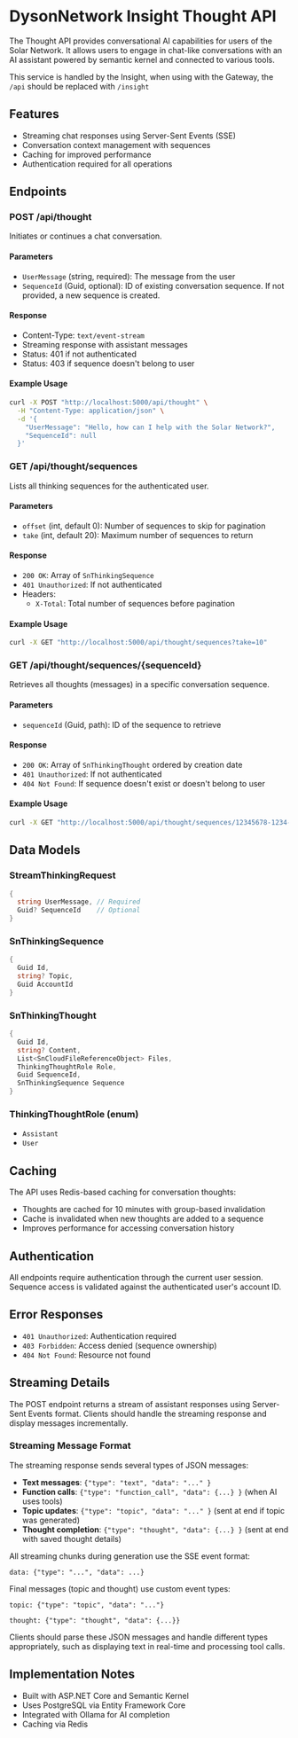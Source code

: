 # DysonNetwork Insight Thought API

The Thought API provides conversational AI capabilities for users of the Solar Network. It allows users to engage in chat-like conversations with an AI assistant powered by semantic kernel and connected to various tools.

This service is handled by the Insight, when using with the Gateway, the `/api` should be replaced with `/insight`

## Features

- Streaming chat responses using Server-Sent Events (SSE)
- Conversation context management with sequences
- Caching for improved performance
- Authentication required for all operations

## Endpoints

### POST /api/thought

Initiates or continues a chat conversation.

#### Parameters
- `UserMessage` (string, required): The message from the user
- `SequenceId` (Guid, optional): ID of existing conversation sequence. If not provided, a new sequence is created.

#### Response
- Content-Type: `text/event-stream`
- Streaming response with assistant messages
- Status: 401 if not authenticated
- Status: 403 if sequence doesn't belong to user

#### Example Usage
```bash
curl -X POST "http://localhost:5000/api/thought" \
  -H "Content-Type: application/json" \
  -d '{
    "UserMessage": "Hello, how can I help with the Solar Network?",
    "SequenceId": null
  }'
```

### GET /api/thought/sequences

Lists all thinking sequences for the authenticated user.

#### Parameters
- `offset` (int, default 0): Number of sequences to skip for pagination
- `take` (int, default 20): Maximum number of sequences to return

#### Response
- `200 OK`: Array of `SnThinkingSequence`
- `401 Unauthorized`: If not authenticated
- Headers:
  - `X-Total`: Total number of sequences before pagination

#### Example Usage
```bash
curl -X GET "http://localhost:5000/api/thought/sequences?take=10"
```

### GET /api/thought/sequences/{sequenceId}

Retrieves all thoughts (messages) in a specific conversation sequence.

#### Parameters
- `sequenceId` (Guid, path): ID of the sequence to retrieve

#### Response
- `200 OK`: Array of `SnThinkingThought` ordered by creation date
- `401 Unauthorized`: If not authenticated
- `404 Not Found`: If sequence doesn't exist or doesn't belong to user

#### Example Usage
```bash
curl -X GET "http://localhost:5000/api/thought/sequences/12345678-1234-1234-1234-123456789abc"
```

## Data Models

### StreamThinkingRequest
```csharp
{
  string UserMessage, // Required
  Guid? SequenceId    // Optional
}
```

### SnThinkingSequence
```csharp
{
  Guid Id,
  string? Topic,
  Guid AccountId
}
```

### SnThinkingThought
```csharp
{
  Guid Id,
  string? Content,
  List<SnCloudFileReferenceObject> Files,
  ThinkingThoughtRole Role,
  Guid SequenceId,
  SnThinkingSequence Sequence
}
```

### ThinkingThoughtRole (enum)
- `Assistant`
- `User`

## Caching

The API uses Redis-based caching for conversation thoughts:
- Thoughts are cached for 10 minutes with group-based invalidation
- Cache is invalidated when new thoughts are added to a sequence
- Improves performance for accessing conversation history

## Authentication

All endpoints require authentication through the current user session. Sequence access is validated against the authenticated user's account ID.

## Error Responses

- `401 Unauthorized`: Authentication required
- `403 Forbidden`: Access denied (sequence ownership)
- `404 Not Found`: Resource not found

## Streaming Details

The POST endpoint returns a stream of assistant responses using Server-Sent Events format. Clients should handle the streaming response and display messages incrementally.

### Streaming Message Format

The streaming response sends several types of JSON messages:

- **Text messages**: `{"type": "text", "data": "..." }`
- **Function calls**: `{"type": "function_call", "data": {...} }` (when AI uses tools)
- **Topic updates**: `{"type": "topic", "data": "..." }` (sent at end if topic was generated)
- **Thought completion**: `{"type": "thought", "data": {...} }` (sent at end with saved thought details)

All streaming chunks during generation use the SSE event format:
```
data: {"type": "...", "data": ...}

```

Final messages (topic and thought) use custom event types:
```
topic: {"type": "topic", "data": "..."}

thought: {"type": "thought", "data": {...}}
```

Clients should parse these JSON messages and handle different types appropriately, such as displaying text in real-time and processing tool calls.

## Implementation Notes

- Built with ASP.NET Core and Semantic Kernel
- Uses PostgreSQL via Entity Framework Core
- Integrated with Ollama for AI completion
- Caching via Redis
